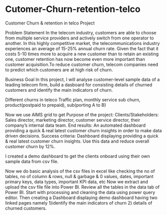 # Cutomer-Churn-retention-telco
Customer Churn &amp; retention in telco Project

Problem Statement
In the telecom industry, customers are able to choose from multiple service providers and actively switch from one operator to another. In this highly competitive market, the telecommunications industry experiences an average of 15-25% annual churn rate. Given the fact that it costs 5-10 times more to acquire a new customer than to retain an existing one, customer retention has now become even more important than customer acquisition.To reduce customer churn, telecom companies need to predict which customers are at high risk of churn.

Business Goal
In this project, I will analyse customer-level sample data of a leading telecom firm, build a dasboard for consisting details of churned customers and identify the main indicators of churn. 

Different churns in teleco
Traffic plan, monthly service sub churn, product(postpaid to prepaid), sub(porting A to B)

Now we use AIMS grid to get 
Purpose of the project:
Clients/Stakeholders: Sales director, marketing director, customer service director, their company’s internal data team. 
End results: An automated dashboard providing a quick & real latest customer churn insights in order to make data driven decisions. 
Success criteria: Dashboard displaying providing a quick & real latest customer churn insights. Use this data and reduce overall customer churn by 12%.

I created a demo dashboard to get the clients onboard using their own sample data from csv file. 

Now we do basic analysis of the csv files in excel like checking the no of tables, no of column & rows, null & garbage & 0 values, dates, important primary keys, data types, important KPI data, etc 
Now we extract and upload the csv file file into Power BI. Review all the tables in the data tab of Power BI. Start with processing and cleaning the data using power query editor. Then creating a Dashboard displaying demo dashboard having two linked pages namely 1)identify the main indicators of churn 2) details of churned customers.
